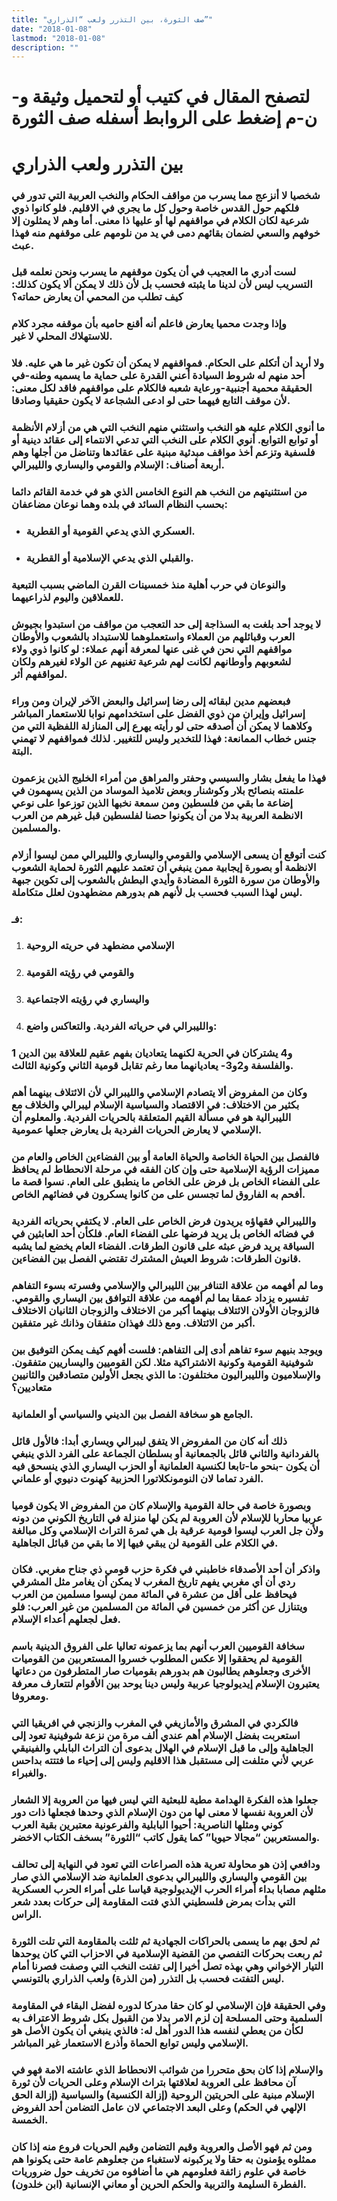 ```yaml
---
title: "صف الثورة، بين التذرر ولعب “الذراري”"
date: "2018-01-08"
lastmod: "2018-01-08"
description: ""
---
```

# **لتصفح المقال في كتيب أو لتحميل وثيقة و-ن-م إضغط على الروابط أسفله** **صف الثورة**

# بين التذرر ولعب الذراري

### شخصيا لا أنزعج مما يسرب من مواقف الحكام والنخب العربية التي تدور في فلكهم حول القدس خاصة وحول كل ما يجري في الاقليم. فلو كانوا ذوي شرعية لكان الكلام في مواقفهم لها أو عليها ذا معنى. أما وهم لا يمثلون إلا خوفهم والسعي لضمان بقائهم دمى في يد من نلومهم على موقفهم منه فهذا عبث.

### لست أدري ما العجيب في أن يكون موقفهم ما يسرب ونحن نعلمه قبل التسريب ليس لأن لدينا ما يثبته فحسب بل لأن ذلك لا يمكن ألا يكون كذلك: كيف تطلب من المحمي أن يعارض حماته؟

### وإذا وجدت محميا يعارض فاعلم أنه أقنع حاميه بأن موقفه مجرد كلام للاستهلاك المحلي لا غير.

### ولا أريد أن أتكلم على الحكام. فمواقفهم لا يمكن أن تكون غير ما هي عليه. فلا أحد منهم له شروط السيادة أعني القدرة على حماية ما يسميه وطنه-في الحقيقة محمية أجنبية-ورعاية شعبه فالكلام على مواقفهم فاقد لكل معنى: لأن موقف التابع فيهما حتى لو ادعى الشجاعة لا يكون حقيقيا وصادقا.

### ما أنوي الكلام عليه هو النخب واستثني منهم النخب التي هي من أزلام الأنظمة أو توابع التوابع. أنوي الكلام على النخب التي تدعي الانتماء إلى عقائد دينية أو فلسفية وتزعم أخذ مواقف مبدئية مبنية على عقائدها وتناضل من أجلها وهم أربعة أصناف: الإسلام والقومي واليساري والليبرالي.

### من استثنيتهم من النخب هم النوع الخامس الذي هو في خدمة القائم دائما بحسب النظام السائد في بلده وهما نوعان مضاعفان:

* ### العسكري الذي يدعي القومية أو القطرية.
* ### والقبلي الذي يدعي الإسلامية أو القطرية.

### والنوعان في حرب أهلية منذ خمسينات القرن الماضي بسبب التبعية للعملاقين واليوم لذراعيهما.

### لا يوجد أحد بلغت به السذاجة إلى حد التعجب من مواقف من استبدوا بجيوش العرب وقبائلهم من العملاء واستعملوهما للاستبداد بالشعوب والأوطان مواقفهم التي نحن في غنى عنها لمعرفة أنهم عملاء: لو كانوا ذوي ولاء لشعوبهم وأوطانهم لكانت لهم شرعية تغنيهم عن الولاء لغيرهم ولكان لمواقفهم أثر.

### فبعضهم مدين لبقائه إلى رضا إسرائيل والبعض الآخر لإيران ومن وراء إسرائيل وإيران من ذوي الفضل على استخدامهم نوابا للاستعمار المباشر وكلاهما لا يمكن أن أصدقه حتى لو رأيته يهرع إلى المنازلة اللفظية التي من جنس خطاب الممانعة: فهذا للتخدير وليس للتغيير. لذلك فمواقفهم لا تهمني البتة.

### فهذا ما يفعل بشار والسيسي وحفتر والمراهق من أمراء الخليج الذين يزعمون علمنته بنصائح بلار وكوشنار وبعض تلاميذ الموساد من الذين يسهمون في إضاعة ما بقي من فلسطين ومن سمعة نخبها الذين توزعوا على نوعي الانظمة العربية بدلا من أن يكونوا حصنا لفلسطين قبل غيرهم من العرب والمسلمين.

### كنت أتوقع أن يسعى الإسلامي والقومي واليساري والليبرالي ممن ليسوا أزلام الانظمة أو بصورة إيجابية ممن ينبغي أن تعتمد عليهم الثورة لحماية الشعوب والأوطان من سورة الثورة المضادة وأيدي البطش بالشعوب إلى تكوين جبهة ليس لهذا السبب فحسب بل لأنهم هم بدورهم مضطهدون لعلل متكاملة.

### فـ:

1. ### الإسلامي مضطهد في حريته الروحية
2. ### والقومي في رؤيته القومية
3. ### واليساري في رؤيته الاجتماعية
4. ### والليبرالي في حرياته الفردية. والتعاكس واضع:

### 1 و4 يشتركان في الحرية لكنهما يتعاديان بفهم عقيم للعلاقة بين الدين والفلسفة و2و3- يعاديانهما معا رغم تقابل قومية الثاني وكونية الثالث.

### وكان من المفروض ألا يتصادم الإسلامي والليبرالي لأن الائتلاف بينهما أهم بكثير من الاختلاف: في الاقتصاد والسياسية الإسلام ليبرالي والخلاف مع الليبرالية هو في مسألة القيم المتعلقة بالحريات الفردية. والمعلوم أن الإسلامي لا يعارض الحريات الفردية بل يعارض جعلها عمومية.

### فالفصل بين الحياة الخاصة والحياة العامة أو بين الفضاءين الخاص والعام من مميزات الرؤية الإسلامية حتى وإن كان الفقه في مرحلة الانحطاط لم يحافظ على الفضاء الخاص بل فرض على الخاص ما ينطبق على العام. نسوا قصة ما أفحم به الفاروق لما تجسس على من كانوا يسكرون في فضائهم الخاص.

### والليبرالي فقهاؤه يريدون فرض الخاص على العام. لا يكتفي بحرياته الفردية في فضائه الخاص بل يريد فرضها على الفضاء العام. فلكأن أحد العابثين في السياقة يريد فرض عبثه على قانون الطرقات. الفضاء العام يخضع لما يشبه قانون الطرقات: شروط العيش المشترك تقتضي الفصل بين الفضاءين.

### وما لم أفهمه من علاقة التنافر بين الليبرالي والإسلامي وفسرته بسوء التفاهم تفسيره يزداد عمقا بما لم أفهمه من علاقة التوافق بين اليساري والقومي. فالزوجان الأولان الائتلاف بينهما أكبر من الاختلاف والزوجان الثانيان الاختلاف أكبر من الائتلاف. ومع ذلك فهذان متفقان وذانك غير متفقين.

### ويوجد بنيهم سوء تفاهم أدى إلى التفاهم: فلست أفهم كيف يمكن التوفيق بين شوفينية القومية وكونية الاشتراكية مثلا. لكن القوميين واليساريين متفقون. والإسلاميون والليبراليون مختلفون: ما الذي يجعل الأولين متصادقين والثانيين متعاديين؟

### الجامع هو سخافة الفصل بين الديني والسياسي أو العلمانية.

### ذلك أنه كان من المفروض الا يتفق ليبرالي ويساري أبدا: فالأول قائل بالفردانية والثاني قائل بالجمعانية أو بسلطان الجماعة على الفرد الذي ينبغي أن يكون -بنحو ما-تابعا لكنسية العلمانية أو الحزب اليساري الذي ينسحق فيه الفرد تماما لان النومونكلاتورا الحزبية كهنوت دنيوي أو علماني.

### وبصورة خاصة في حالة القومية والإسلام كان من المفروض الا يكون قوميا عربيا محاربا للإسلام لأن العروبة لم يكن لها منزلة في التاريخ الكوني من دونه ولأن جل العرب ليسوا قومية عرقية بل هي ثمرة التراث الإسلامي وكل مبالغة في الكلام على القومية لن يبقي فيها إلا ما بقي من قبائل الجاهلية.

### واذكر أن أحد الأصدقاء خاطبني في فكرة حزب قومي ذي جناح مغربي. فكان ردي أن أي مغربي يفهم تاريخ المغرب لا يمكن أن يغامر مثل المشرقي فيحافظ على أقل من عشرة في المائة ممن ليسوا مسلمين من العرب ويتنازل عن أكثر من خمسين في المائة من المسلمين من غير العرب: فلو فعل لجعلهم أعداء الإسلام.

### سخافة القوميين العرب أنهم بما يزعمونه تعاليا على الفروق الدينية باسم القومية لم يحققوا إلا عكس المطلوب خسروا المستعربين من القوميات الأخرى وجعلوهم يطالبون هم بدورهم بقوميات صار المتطرفون من دعاتها يعتبرون الإسلام إيديولوجيا عربية وليس دينا يوحد بين الأقوام لتتعارف معرفة ومعروفا.

### فالكردي في المشرق والأمازيغي في المغرب والزنجي في افريقيا التي استعربت بفضل الإسلام أهم عندي ألف مرة من نزعة شوفينية تعود إلى الجاهلية وإلى ما قبل الإسلام في الهلال بدعوى أن التراث البابلي والفينيقي عربي لأني متلفت إلى مستقبل هذا الاقليم وليس إلى إحياء ما فتتته بداحس والغبراء.

### جعلوا هذه الفكرة الهدامة مطية للبعثية التي ليس فيها من العروبة إلا الشعار لأن العروبة نفسها لا معنى لها من دون الإسلام الذي وحدها فجعلها ذات دور كوني ومثلها الناصرية: أحيوا البابلية والفرعونية معتبرين بقية العرب والمستعربين “مجالا حيويا” كما يقول كاتب “الثورة” بسخف الكتاب الاخضر.

### ودافعي إذن هو محاولة تعرية هذه الصراعات التي تعود في النهاية إلى تحالف بين القومي واليساري والليبرالي بدعوى العلمانية ضد الإسلامي الذي صار مثلهم مصابا بداء أمراء الحرب الإيديولوجية قياسا على أمراء الحرب العسكرية التي بدأت بمرض فلسطيني الذي فتت المقاومة إلى حركات بعدد شعر الراس.

### ثم لحق بهم ما يسمى بالحراكات الجهادية ثم ثلثت بالمقاومة التي تلت الثورة ثم ربعت بحركات التفصي من القضية الإسلامية في الاحزاب التي كان يوحدها التيار الإخواني وهي بهذه تصل أخيرا إلى تفتت النخب التي وصفت فصرنا أمام ليس التفتت فحسب بل التذرر (من الذرة) ولعب الذراري بالتونسي.

### وفي الحقيقة فإن الإسلامي لو كان حقا مدركا لدوره لفضل البقاء في المقاومة السلمية وحتى المسلحة إن لزم الامر بدلا من القبول بكل شروط الاعتراف به لكأن من يعطي لنفسه هذا الدور أهل له: فالذي ينبغي أن يكون الأصل هو الإسلامي وليس توابع الحماة وأذرع الاستعمار غير المباشر.

### والإسلام إذا كان بحق متحررا من شوائب الانحطاط الذي عاشته الامة فهو في آن محافظ على العروبة لعلاقتها بتراث الإسلام وعلى الحريات لأن ثورة الإسلام مبنية على الحريتين الروحية (إزالة الكنسية) والسياسية (إزالة الحق الإلهي في الحكم) وعلى البعد الاجتماعي لان عامل التضامن أحد الفروض الخمسة.

### ومن ثم فهو الأصل والعروبة وقيم التضامن وقيم الحريات فروع منه إذا كان ممثلوه يؤمنون به حقا ولا يركبونه لاستغباء من جعلوهم عامة حتى يكونوا هم خاصة في علوم زائفة فعلومهم هي ما أضافوه من تخريف حول ضروريات الفطرة السليمة والتربية والحكم الحرين أو معاني الإنسانية (ابن خلدون).

###